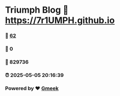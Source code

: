 # Triumph Blog :link: https://7r1UMPH.github.io 
### :page_facing_up: [62](https://7r1UMPH.github.io/tag.html) 
### :speech_balloon: 0 
### :hibiscus: 829736 
### :alarm_clock: 2025-05-05 20:16:39 
### Powered by :heart: [Gmeek](https://github.com/Meekdai/Gmeek)
